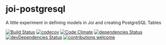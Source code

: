 # joi-postgresql
A little experiment in defining models in Joi and creating PostgreSQL Tables

[![Build Status](https://travis-ci.org/dwyl/joi-postgresql.svg?branch=master)](https://travis-ci.org/dwyl/joi-postgresql)
[![codecov](https://codecov.io/gh/dwyl/joi-postgresql/branch/master/graph/badge.svg)](https://codecov.io/gh/dwyl/joi-postgresql)
[![Code Climate](https://codeclimate.com/github/dwyl/joi-postgresql/badges/gpa.svg)](https://codeclimate.com/github/dwyl/joi-postgresql)
[![dependencies Status](https://david-dm.org/dwyl/joi-postgresql/status.svg)](https://david-dm.org/dwyl/joi-postgresql)
[![devDependencies Status](https://david-dm.org/dwyl/joi-postgresql/dev-status.svg)](https://david-dm.org/dwyl/joi-postgresql?type=dev)
[![contributions welcome](https://img.shields.io/badge/contributions-welcome-brightgreen.svg?style=flat)](https://github.com/dwyl/joi-postgresql/issues)
